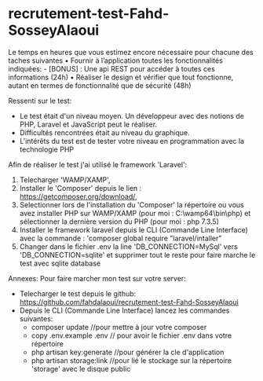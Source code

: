 # recrutement-test-Fahd-SosseyAlaoui

Le temps en heures que vous estimez encore nécessaire pour chacune des taches suivantes
	• Fournir à l’application toutes les fonctionnalités indiquées:
		- [BONUS] : Une api REST pour accéder à toutes ces informations (24h)
	• Réaliser le design et vérifier que tout fonctionne, autant en termes de fonctionnalité que de sécurité (48h)

Ressenti sur le test:
- Le test était d'un niveau moyen. Un développeur avec des notions de PHP, Laravel et JavaScript peut le réaliser.
- Difficultés rencontrées était au niveau du graphique.
- L'intérêts du test est de tester votre niveau en programmation avec la technologie PHP

Afin de réaliser le test j'ai utilisé le framework 'Laravel':
1. Telecharger 'WAMP/XAMP',
2. Installer le 'Composer' depuis le lien : https://getcomposer.org/download/,
3. Selectionner lors de l'installation du 'Composer' la répertoire ou vous avez installer PHP sur WAMP/XAMP
(pour moi : C:\wamp64\bin\php) et sélectionner la dernière version du PHP (pour moi : php 7.3.5)
4. Installer le framework laravel depuis le CLI (Commande Line Interface) avec la commande : 'composer global require "laravel/intaller"
5. Changer dans le fichier .env la line 'DB_CONNECTION=MySql' vers 'DB_CONNECTION=sqlite' et supprimer tout le reste pour
faire marche le test avec sqlite database

Annexes:
Pour faire marcher mon test sur votre server:
- Telecharger le test depuis le github: https://github.com/fahdalaoui/recrutement-test-Fahd-SosseyAlaoui
- Depuis le CLI (Commande Line Interface) lancez les commandes suivantes:
	- composer update //pour mettre à jour votre composer
	- copy .env.example .env // pour avoir le fichier .env dans votre répertoire
	- php artisan key:generate //pour générer la cle d'application
	- php artisan storage:link //pour lié le stockage sur la répertoire 'storage' avec le disque public
